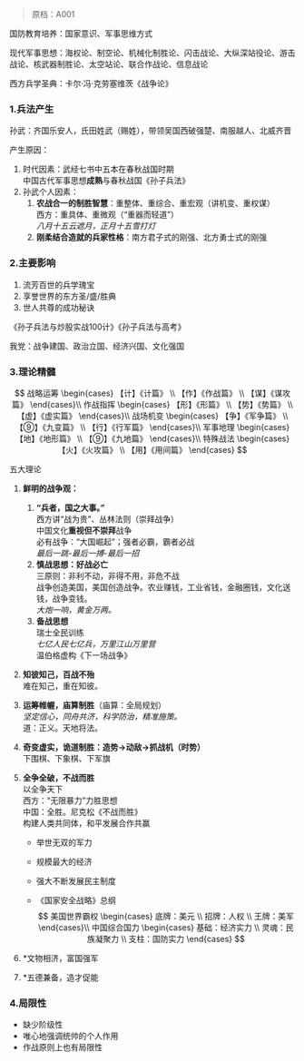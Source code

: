 > 原档：A001

国防教育培养：国家意识、军事思维方式

现代军事思想：海权论、制空论、机械化制胜论、闪击战论、大纵深站役论、游击战论、核武器制胜论、太空站论、联合作战论、信息战论

西方兵学圣典：卡尔·冯·克劳塞维茨《战争论》

### 1.兵法产生

孙武：齐国乐安人，氏田姓武（赐姓），带领吴国西破强楚、南服越人、北威齐晋

产生原因：

1. 时代因素：武经七书中五本在春秋战国时期<br>中国古代军事思想**成熟**与春秋战国《孙子兵法》
2. 孙武个人因素：
   1. **农战合一的制胜智慧**：重整体、重综合、重宏观（讲机变、重权谋）<br>西方：重具体、重微观（“重器而轻道”）<br>*八月十五云遮月，正月十五雪打灯*
   2. **刚柔结合造就的兵家性格**：南方君子式的刚强、北方勇士式的刚强

### 2.主要影响

1. 流芳百世的兵学瑰宝
2. 享誉世界的东方圣/盛/胜典
3. 世人共尊的成功秘诀

《孙子兵法与炒股实战100计》《孙子兵法与高考》

我党：战争建国、政治立国、经济兴国、文化强国

### 3.理论精髓

$$
战略运筹
\begin{cases}
【计】《计篇》 \\
【作】《作战篇》 \\
【谋】《谋攻篇》
\end{cases}\\
作战指挥
\begin{cases}
【形】《形篇》 \\
【势】《势篇》 \\
【虚】《虚实篇》
\end{cases}\\
战场机变
\begin{cases}
【争】《军争篇》 \\
【⑨】《九变篇》 \\
【行】《行军篇》
\end{cases}\\
军事地理
\begin{cases}
【地】《地形篇》 \\
【⑨】《九地篇》
\end{cases}\\
特殊战法
\begin{cases}
【火】《火攻篇》 \\
【用】《用间篇》
\end{cases}
$$

五大理论

1. **鲜明的战争观：**

   1. **“兵者，国之大事。”**<br>西方讲“战为贵”、丛林法则（崇拜战争）<br>中国文化**重视但不崇拜**战争<br>必有战争：“大国崛起”；强者必霸，霸者必战<br>*最后一跳-最后一搏-最后一招*
   2. **慎战思想：好战必亡**<br>三原则：非利不动，非得不用，非危不战<br>战争创造美国，美国创造战争。农业赚钱，工业省钱，金融圈钱，文化送钱，战争变钱。<br>*大炮一响，黄金万两。*
   3. **备战思想**<br>瑞士全民训练<br>*七亿人民七亿兵，万里江山万里营*<br>温伯格虚构《下一场战争》

2. **知彼知己，百战不殆**<br>难在知己，重在知彼。

3. **运筹帷幄，庙算制胜**（庙算：全局规划）<br>*坚定信心，同舟共济，科学防治，精准施策。*<br>道：正义。天地将法。

4. **奇变虚实，诡道制胜：造势→动敌→抓战机（时势）**<br>下围棋、下象棋、下军旗

5. **全争全破，不战而胜**<br>以全争天下<br>西方：“无限暴力”力胜思想<br>中国：全胜。尼克松《不战而胜》<br>构建人类共同体，和平发展合作共赢

   - 举世无双的军力

   - 规模最大的经济

   - 强大不断发展民主制度

   - 《国家安全战略》总纲
     $$
     美国世界霸权
     \begin{cases}
     底牌：美元 \\
     招牌：人权 \\
     王牌：美军
     \end{cases}\\
     中国综合国力
     \begin{cases}
     基础：经济实力 \\
     灵魂：民族凝聚力 \\
     支柱：国防实力
     \end{cases}
     $$

6. *文物相济，富国强军
7. *五德兼备，造才促能

### 4.局限性

- 缺少阶级性
- 唯心地强调统帅的个人作用
- 作战原则上也有局限性
